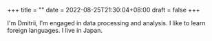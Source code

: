 +++
title =  ""
date = 2022-08-25T21:30:04+08:00
draft = false
+++

I'm Dmitrii, I'm engaged in data processing and analysis. I like to learn foreign languages. I live in Japan.

